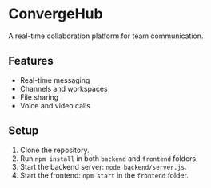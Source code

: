 # ConvergeHub

A real-time collaboration platform for team communication.

## Features
- Real-time messaging
- Channels and workspaces
- File sharing
- Voice and video calls

## Setup
1. Clone the repository.
2. Run `npm install` in both `backend` and `frontend` folders.
3. Start the backend server: `node backend/server.js`.
4. Start the frontend: `npm start` in the `frontend` folder.
